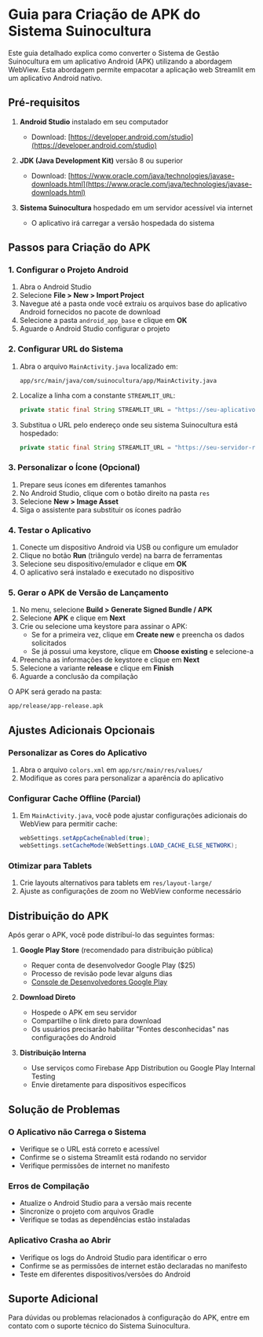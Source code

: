 # Guia para Criação de APK do Sistema Suinocultura

Este guia detalhado explica como converter o Sistema de Gestão Suinocultura em um aplicativo Android (APK) utilizando a abordagem WebView. Esta abordagem permite empacotar a aplicação web Streamlit em um aplicativo Android nativo.

## Pré-requisitos

1. **Android Studio** instalado em seu computador
   - Download: [https://developer.android.com/studio](https://developer.android.com/studio)
   
2. **JDK (Java Development Kit)** versão 8 ou superior
   - Download: [https://www.oracle.com/java/technologies/javase-downloads.html](https://www.oracle.com/java/technologies/javase-downloads.html)

3. **Sistema Suinocultura** hospedado em um servidor acessível via internet
   - O aplicativo irá carregar a versão hospedada do sistema

## Passos para Criação do APK

### 1. Configurar o Projeto Android

1. Abra o Android Studio
2. Selecione **File > New > Import Project**
3. Navegue até a pasta onde você extraiu os arquivos base do aplicativo Android fornecidos no pacote de download
4. Selecione a pasta `android_app_base` e clique em **OK**
5. Aguarde o Android Studio configurar o projeto

### 2. Configurar URL do Sistema

1. Abra o arquivo `MainActivity.java` localizado em:
   ```
   app/src/main/java/com/suinocultura/app/MainActivity.java
   ```

2. Localize a linha com a constante `STREAMLIT_URL`:
   ```java
   private static final String STREAMLIT_URL = "https://seu-aplicativo-streamlit.com";
   ```

3. Substitua o URL pelo endereço onde seu sistema Suinocultura está hospedado:
   ```java
   private static final String STREAMLIT_URL = "https://seu-servidor-real.com";
   ```

### 3. Personalizar o Ícone (Opcional)

1. Prepare seus ícones em diferentes tamanhos
2. No Android Studio, clique com o botão direito na pasta `res`
3. Selecione **New > Image Asset**
4. Siga o assistente para substituir os ícones padrão

### 4. Testar o Aplicativo

1. Conecte um dispositivo Android via USB ou configure um emulador
2. Clique no botão **Run** (triângulo verde) na barra de ferramentas
3. Selecione seu dispositivo/emulador e clique em **OK**
4. O aplicativo será instalado e executado no dispositivo

### 5. Gerar o APK de Versão de Lançamento

1. No menu, selecione **Build > Generate Signed Bundle / APK**
2. Selecione **APK** e clique em **Next**
3. Crie ou selecione uma keystore para assinar o APK:
   - Se for a primeira vez, clique em **Create new** e preencha os dados solicitados
   - Se já possui uma keystore, clique em **Choose existing** e selecione-a
4. Preencha as informações de keystore e clique em **Next**
5. Selecione a variante **release** e clique em **Finish**
6. Aguarde a conclusão da compilação

O APK será gerado na pasta:
```
app/release/app-release.apk
```

## Ajustes Adicionais Opcionais

### Personalizar as Cores do Aplicativo

1. Abra o arquivo `colors.xml` em `app/src/main/res/values/`
2. Modifique as cores para personalizar a aparência do aplicativo

### Configurar Cache Offline (Parcial)

1. Em `MainActivity.java`, você pode ajustar configurações adicionais do WebView para permitir cache:
   ```java
   webSettings.setAppCacheEnabled(true);
   webSettings.setCacheMode(WebSettings.LOAD_CACHE_ELSE_NETWORK);
   ```

### Otimizar para Tablets

1. Crie layouts alternativos para tablets em `res/layout-large/`
2. Ajuste as configurações de zoom no WebView conforme necessário

## Distribuição do APK

Após gerar o APK, você pode distribuí-lo das seguintes formas:

1. **Google Play Store** (recomendado para distribuição pública)
   - Requer conta de desenvolvedor Google Play ($25)
   - Processo de revisão pode levar alguns dias
   - [Console de Desenvolvedores Google Play](https://play.google.com/console/developers)

2. **Download Direto** 
   - Hospede o APK em seu servidor
   - Compartilhe o link direto para download
   - Os usuários precisarão habilitar "Fontes desconhecidas" nas configurações do Android

3. **Distribuição Interna**
   - Use serviços como Firebase App Distribution ou Google Play Internal Testing
   - Envie diretamente para dispositivos específicos

## Solução de Problemas

### O Aplicativo não Carrega o Sistema

- Verifique se o URL está correto e acessível
- Confirme se o sistema Streamlit está rodando no servidor
- Verifique permissões de internet no manifesto

### Erros de Compilação

- Atualize o Android Studio para a versão mais recente
- Sincronize o projeto com arquivos Gradle
- Verifique se todas as dependências estão instaladas

### Aplicativo Crasha ao Abrir

- Verifique os logs do Android Studio para identificar o erro
- Confirme se as permissões de internet estão declaradas no manifesto
- Teste em diferentes dispositivos/versões do Android

## Suporte Adicional

Para dúvidas ou problemas relacionados à configuração do APK, entre em contato com o suporte técnico do Sistema Suinocultura.